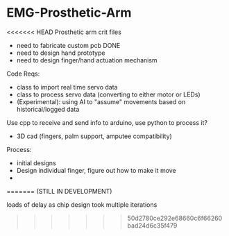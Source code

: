 # EMG-Prosthetic-Arm
<<<<<<< HEAD
Prosthetic arm crit files

- need to fabricate custom pcb DONE
- need to design hand prototype 
- need to design finger/hand actuation mechanism


Code Reqs:
- class to import real time servo data
- class to process servo data (converting to either motor or LEDs)
- (Experimental): using AI to "assume" movements based on historical/logged data

Use cpp to receive and send info to arduino,
use python to process it?



- 3D cad (fingers, palm support, amputee compatibility)



Process:
- initial designs
- Design individual finger, figure out how to make it move
- 
=======
(STILL IN DEVELOPMENT)

loads of delay as chip design took multiple iterations
>>>>>>> 50d2780ce292e68660c6f66260bad24d6c35f479
